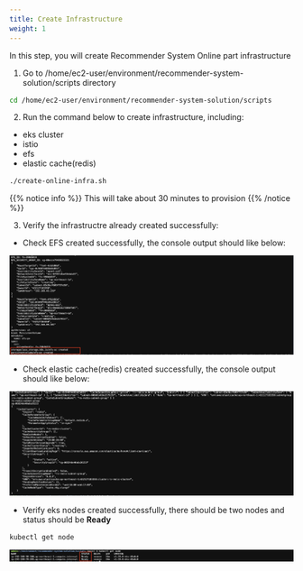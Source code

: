 ```yaml
---
title: Create Infrastructure
weight: 1
---
```


In this step, you will create Recommender System Online part infrastructure

1. Go to /home/ec2-user/environment/recommender-system-solution/scripts directory

```sh
cd /home/ec2-user/environment/recommender-system-solution/scripts
```

2. Run the command below to create infrastructure, including:
- eks cluster
- istio
- efs
- elastic cache(redis)

```sh
./create-online-infra.sh
```

{{% notice info %}}
This will take about 30 minutes to provision
{{% /notice %}}

3. Verify the infrastructre already created successfully:

- Check EFS created successfully, the console output should like below:

![Verify EKS nodes](/images/check-efs.png)

- Check elastic cache(redis) created successfully, the console output should like below:

![Verify EKS nodes](/images/check-redis.png)

- Verify eks nodes created successfully, there should be two nodes and status should be **Ready**
```sh
kubectl get node
```
![Verify EKS nodes](/images/check-eks-nodes.png)